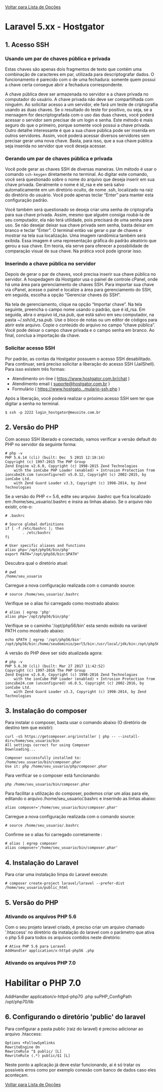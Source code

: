 [Voltar para Lista de Opções](https://bitbucket.org/rpdesignerfly/sofia/wiki/browse/)

# Laravel 5.xx - Hostgator

## 1. Acesso SSH

### Usando um par de chaves pública e privada 

Estas chaves são apenas dois fragmentos de texto que contém uma combinação de caracteres em par, utilizada para descriptografar dados. O funcionamento é parecido com o de uma fechadura: somente quem possui a chave certa consegue abrir a fechadura correspondente.

A chave pública deve ser armazenada no servidor e a chave privada no computador do usuário. A chave privada não deve ser compartilhada com ninguém. Ao solicitar acesso a um servidor, ele fará um teste de criptografia usando as duas chaves. Se o resultado do teste for positivo, ou seja, se a mensagem for descriptografada com o uso das duas chaves, você poderá acessar o servidor sem precisar de um login e senha. Este método é mais seguro do que o primeiro, porque somente você possui a chave privada. Outro detalhe interessante é que a sua chave pública pode ser inserida em outros servidores. Assim, você poderá acessar diversos servidores sem precisar gerar uma nova chave. Basta, para isso, que a sua chave pública seja inserida no servidor que você deseja acessar.

### Gerando um par de chaves pública e privada 

Você pode gerar as chaves SSH de diversas maneiras. Um método é usar o comando `ssh-keygen` diretamente no terminal. Ao digitar este comando, você será questionado sobre o nome do arquivo que deseja inserir em sua chave privada. Geralmente o nome é id_rsa e ele será salvo automaticamente em um diretório oculto, de nome .ssh, localizado na raiz do diretório do usuário. Você pode apenas teclar “Enter” para manter esta configuração padrão.

Você também será questionado se deseja criar uma senha de criptografia para sua chave privada. Assim, mesmo que alguém consiga roubá-la de seu computador, ela não terá utilidade, pois precisará de uma senha para uso. Se não desejar deixar sua chave privada sem senha, basta deixar em branco e teclar “Enter”. O terminal então vai gerar o par de chaves e mostrar na tela sua localização. Uma imagem randômica também será exibida. Essa imagem é uma representação gráfica do padrão aleatório que gerou a sua chave. Em teoria, ela serve para oferecer a possbilidade de comparação visual de sua chave. Na prática você pode ignorar isso. 

### Inserindo a chave pública no servidor 

Depois de gerar o par de chaves, você precisa inserir sua chave pública no servidor. A hospedagem da Hostgator usa o painel de controle cPanel, onde há uma área para gerenciamento de chaves SSH. Para importar sua chave via cPanel, acesse o painel e localize a área para gerenciamento do SSH, em seguida, escolha a opção “Gerenciar chaves do SSH”.

Na tela de gerenciamento, clique na opção “Importar chave”. Na tela seguinte, preencha o campo nome usando o padrão, que é id_rsa. Em seguida, abra o arquivo id_rsa.pub, que está salvo em seu computador, na pasta ~/.ssh/id_rsa.pub. Use o bloco de notas ou um editor de códigos para abrir este arquivo. Copie o conteúdo do arquivo no campo “chave pública”. Você pode deixar o campo chave privada e o campo senha em branco. Ao final, conclua a importação da chave.

### Solicitar acesso SSH

Por padrão, as contas da Hostgator possuem o acesso SSH desabilitado. Para continuar, será preciso solicitar a liberação do acesso SSH (JailShell). Para isso existem três formas:

* Atendimento on-line ( https://www.hostgator.com.br/chat ) 
* Atendimento email ( suporte@hostgator.com.br ) 
* Formulário ( https://www.hostgato...mulario-ssh.php )

Após a liberação, você poderá realizar o próximo acesso SSH sem ter que digitar a senha no terminal.

```
$ ssh -p 2222 login_hostgator@meusite.com.br
```

## 2. Versão do PHP

Com acesso SSH liberado e conectado, vamos verificar a versão default do PHP no servidor da seguinte forma:

```
# php -v
PHP 5.6.14 (cli) (built: Dec  5 2015 12:18:14) 
Copyright (c) 1997-2015 The PHP Group
Zend Engine v2.6.0, Copyright (c) 1998-2015 Zend Technologies
    with the ionCube PHP Loader (enabled) + Intrusion Protection from ioncube24.com (unconfigured) v5.0.12, Copyright (c) 2002-2015, by ionCube Ltd.
    with Zend Guard Loader v3.3, Copyright (c) 1998-2014, by Zend Technologies
```
Se a versão do PHP <= 5.6, edite seu arquivo .bashrc que fica localizado em /home/seu_usuario/.bashrc e insira as linhas abaixo. Se o arquivo não existir, crie-o:

```
# .bashrc

# Source global definitions
if [ -f /etc/bashrc ]; then
        . /etc/bashrc
fi

# User specific aliases and functions
alias php='/opt/php56/bin/php'
export PATH="/opt/php56/bin:$PATH"
```

Descubra qual o diretório atual:

```
# pwd
/home/seu_usuario
```

Carregue a nova configuração realizada com o comando source:

```
# source /home/seu_usuario/.bashrc
```

Verifique se o alias foi carregado como mostrado abaixo:

```
# alias | egrep 'php'
alias php='/opt/php56/bin/php'
```

Verifique se o caminho '/opt/php56/bin' esta sendo exibido na variável PATH como mostrado abaixo:

```
echo $PATH | egrep '/opt/php56/bin'
/opt/php56/bin:/home/seudominio/perl5/bin:/usr/local/jdk/bin:/opt/php56/bin:/home/seudominio/perl5/bin:/usr/local/jdk/bin:/home/seudominio/perl5/bin:/usr/local/jdk/bin:/home/seudominio/perl5/bin:/usr/local/jdk/bin:/home/seudominio/perl5/bin:/usr/local/jdk/bin:/usr/local/jdk/bin:/usr/local/sbin:/usr/local/bin:/sbin:/bin:/usr/sbin:/usr/bin:/usr/X11R6/bin:/opt/python27/bin:/usr/local/bin:/usr/X11R6/bin:/root/bin:/usr/local/bin:/usr/X11R6/bin:/usr/local/bin:/usr/X11R6/bin:/usr/local/bin:/usr/X11R6/bin:/usr/local/bin:/usr/X11R6/bin:/usr/local/bin:/usr/X11R6/bin
```

A versão do PHP deve ser sido atualizada agora:

```
# php -v
PHP 5.6.30 (cli) (built: Mar 27 2017 11:42:52) 
Copyright (c) 1997-2016 The PHP Group
Zend Engine v2.6.0, Copyright (c) 1998-2016 Zend Technologies
    with the ionCube PHP Loader (enabled) + Intrusion Protection from ioncube24.com (unconfigured) v6.0.5, Copyright (c) 2002-2016, by ionCube Ltd.
    with Zend Guard Loader v3.3, Copyright (c) 1998-2014, by Zend Technologies
```

## 3. Instalação do composer

Para instalar o composer, basta usar o comando abaixo (O diretório de destino tem que existir):

```
curl -sS https://getcomposer.org/installer | php -- --install-dir=/home/seu_usuario/bin
All settings correct for using Composer
Downloading...

Composer successfully installed to: /home/seu_usuario/bin/composer.phar
Use it: php /home/seu_usuario/php/composer.phar
```

Para verificar se o composer está funcionando:

```
php /home/seu_usuario/bin/composer.phar 
```

Para facilitar a utilização do composer, podemos criar um alias para ele, editando o arquivo /home/seu_usuario/.bashrc e inserindo as linhas abaixo:

```
alias composer='/home/seu_usuario/bin/composer.phar'
```

Carregue a nova configuração realizada com o comando source:

```
# source /home/seu_usuario/.bashrc
```

Confirme se o alias foi carregado corretamente :

```
# alias | egrep composer
alias composer='/home/seu_usuario/bin/composer.phar'
```

## 4. Instalação do Laravel

Para criar uma instalação limpa do Laravel execute:

```
# composer create-project laravel/laravel --prefer-dist /home/seu_usuario/public_html
```

## 5. Versão do PHP

### Ativando os arquivos PHP 5.6

Com o seu projeto laravel criado, é preciso criar um arquivo chamado '.htaccess' no diretório da instalação do laravel com o parâmetro que ativa o php 5.6 para todos os arquivos contidos neste diretório:

```
# Ativa PHP 5.6 para Laravel
AddHandler application/x-httpd-php56 .php
```

### Ativando os arquivos PHP 7.0

# Habilitar o PHP 7.0
AddHandler application/x-httpd-php70 .php
<IfModule mod_suphp.c>
suPHP_ConfigPath /opt/php70/lib
</IfModule>

## 6. Configurando o diretório 'public' do laravel

Para configurar a pasta public (raiz do laravel) é preciso adicionar ao arquivo .htaccess:

```
Options +FollowSymlinks
RewriteEngine On
RewriteRule ^$ public/ [L]
RewriteRule (.*) public/$1 [L]
```

Neste ponto a aplicação já deve estar funcionando, ai é só tratar os possíveis erros como por exemplo conexão com banco de dados caso eles aconteçam.

[Voltar para Lista de Opções](https://bitbucket.org/rpdesignerfly/sofia/wiki/browse/)